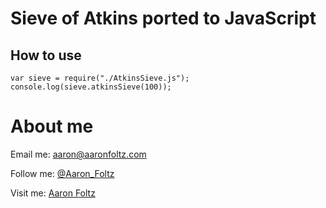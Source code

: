 # Sieve of Atkins ported to JavaScript
## How to use
    var sieve = require("./AtkinsSieve.js");
	console.log(sieve.atkinsSieve(100));
	
# About me

Email me: [aaron@aaronfoltz.com](mailto:aaron@aaronfoltz.com)

Follow me: [@Aaron_Foltz](http://twitter.com/Aaron_Foltz)

Visit me: [Aaron Foltz](http://www.aaronfoltz.com)